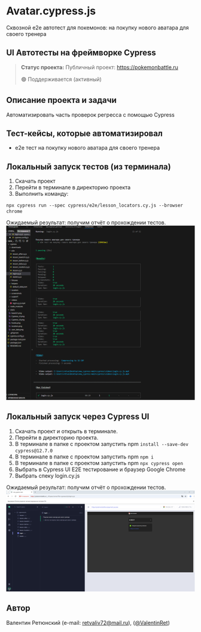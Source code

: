 # Avatar.cypress.js
Cквозной e2e автотест для покемонов: на покупку нового аватара для своего тренера
<h2>UI Автотесты на фреймворке Cypress</h2>

> **Статус проекта:**
> Публичный проект: https://pokemonbattle.ru
> 
> 🟢 Поддерживается (активный) 

## Описание проекта и задачи
Автоматизировать часть проверок регресса с помощью Cypress

## Тест-кейсы, которые автоматизировал
* е2е тест на покупку нового аватара для своего тренера

## Локальный запуск тестов (из терминала)
1. Скачать проект
2. Перейти в терминале в директорию проекта
2. Выполнить команду:
```
npx cypress run --spec cypress/e2e/lesson_locators.cy.js --browser chrome
```
Ожидаемый результат: получим отчёт о прохождении тестов.
![image](https://raw.githubusercontent.com/Valentin-2025/Avatar.cypress.js/refs/heads/main/Cypress_cli.png)

## Локальный запуск через Cypress UI
1. Скачать проект и открыть в терминале.
2. Перейти в директорию проекта.
3. В терминале в папке с проектом запустить npm `install --save-dev cypress@12.7.0`
4. В терминале в папке с проектом запустить npm `npm i`
5. В терминале в папке с проектом запустить npm `npx cypress open`
6. Выбрать в Cypress UI E2E тестирование и браузер Google Chrome
7. Выбрать спеку login.cy.js

Ожидаемый результат: получим отчёт о прохождении тестов.
![alt text](https://raw.githubusercontent.com/Valentin-2025/Avatar.cypress.js/refs/heads/main/Cypress_Ul.png)


## Автор

Валентин Ретюнский (e-mail: retvaliv72@mail.ru), ([@ValentinRet](https://t.me/ValentinRet))
